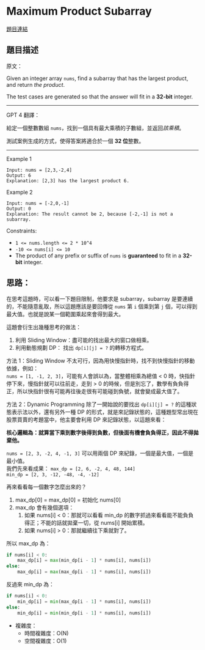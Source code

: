 # Maximum Product Subarray

[題目連結](https://leetcode.com/problems/maximum-product-subarray/description/)

## 題目描述
原文：
  
Given an integer array `nums`, find a subarray that has the largest product, and return *the product*.

The test cases are generated so that the answer will fit in a **32-bit** integer.

----

GPT 4 翻譯：

給定一個整數數組 `nums`，找到一個具有最大乘積的子數組，並返回*該乘積*。

測試案例生成的方式，使得答案將適合於一個 **32 位**整數。

----

Example 1
```
Input: nums = [2,3,-2,4]
Output: 6
Explanation: [2,3] has the largest product 6.
```

Example 2
```
Input: nums = [-2,0,-1]
Output: 0
Explanation: The result cannot be 2, because [-2,-1] is not a subarray.
```


Constraints:
* `1 <= nums.length <= 2 * 10^4`
* `-10 <= nums[i] <= 10`
* The product of any prefix or suffix of `nums` is **guaranteed** to fit in a **32-bit** integer.


## 思路：

在思考這題時，可以看一下題目限制，他要求是 subarray，subarray 是要連續的，不能隨意亂取，所以這題應該是要回傳從 `nums` 第 `i` 個乘到第 `j` 個，可以得到最大值。也就是說某一個範圍乘起來會得到最大。

這題會衍生出幾種思考的做法：
1. 利用 Sliding Window：盡可能的找出最大的窗口做相乘。
2. 利用動態規劃 DP： 找出 `dp[i][j] = ?` 的轉移方程式。
  
方法 1：Sliding Window
不太可行，因為用快慢指針時，找不到快慢指針的移動依據，例如：  
`nums = [1, -1, 2, 3]`，可能有人會誤以為，當整體相乘為總值 < 0 時，快指針停下來，慢指針就可以往前走，走到 > 0 的時候，但是別忘了，數學有負負得正，所以快指針很有可能再往後走很有可能碰到負號，就會變成最大值了。  

方法 2：Dynamic Programming
除了一開始說的要找出 `dp[i][j] = ?` 的這種狀態表示法以外，還有另外一種 DP 的形式，就是來記錄狀態的，這種題型常出現在股票買賣的考題當中，他主要會利用 DP 來記錄狀態，以這題來看：  
 
**核心邏輯為：就算當下乘到數字後得到負數，但後面有機會負負得正，因此不得拋棄他。**
  
`nums = [2, 3, -2, 4, -1, 3]` 可以用兩個 DP 來紀錄，一個是最大值，一個是最小值。  
我們先來看成果： 
`max_dp = [2, 6, -2, 4, 48, 144]`  
`min_dp = [2, 3, -12, -48, -4, -12]`  

再來看看每一個數字怎麼出來的？  
1. max_dp[0] = max_dp[0] = 初始化 nums[0]
2. max_dp 會有幾個選項：
   1. 如果 nums[i] < 0：那就可以看看 min_dp 的數字抓過來看看能不能負負得正；不能的話就拋棄一切，從 nums[i] 開始累積。
   2. 如果 nums[i] > 0：那就繼續往下乘就對了。

所以 max_dp 為：  
```python
if nums[i] < 0:
    max_dp[i] = max(min_dp[i - 1] * nums[i], nums[i])
else:
    max_dp[i] = max(max_dp[i - 1] * nums[i], nums[i])
```

反過來 min_dp 為：  
```python
if nums[i] < 0:
    min_dp[i] = min(max_dp[i - 1] * nums[i], nums[i])
else:
    min_dp[i] = min(min_dp[i - 1] * nums[i], nums[i])
```

* 複雜度：
  * 時間複雜度：O(N)
  * 空間複雜度：O(1)
